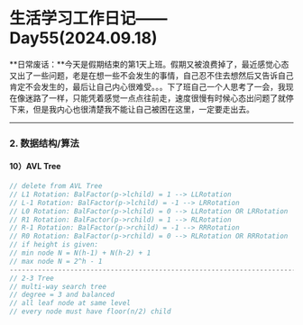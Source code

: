 # 生活学习工作日记——Day55(2024.09.18)

**日常废话：**今天是假期结束的第1天上班。假期又被浪费掉了，最近感觉心态又出了一些问题，老是在想一些不会发生的事情，自己忍不住去想然后又告诉自己肯定不会发生的，最后让自己内心很难受。。。下了班自己一个人思考了一会，我现在像迷路了一样，只能凭着感觉一点点往前走，速度很慢有时候心态出问题了就停下来，但是我内心也很清楚我不能让自己被困在这里，一定要走出去。

---

### 2. 数据结构/算法

#### 10）AVL Tree

```c++
// delete from AVL Tree
// L1 Rotation: BalFactor(p->lchild) = 1 --> LLRotation
// L-1 Rotation: BalFactor(p->lchild) = -1 --> LRRotation
// L0 Rotation: BalFactor(p->lchild) = 0 --> LLRotation OR LRRotation
// R1 Rotation: BalFactor(p->rchild) = 1 --> RLRotation
// R-1 Rotation: BalFactor(p->rchild) = -1 --> RRRotation
// R0 Rotation: BalFactor(p->rchild) = 0 --> RLRotation OR RRRotation
// if height is given:
// min node N = N(h-1) + N(h-2) + 1
// max node N = 2^h - 1
------------------------------------------------------------------------------------------------------------
// 2-3 Tree
// multi-way search tree
// degree = 3 and balanced
// all leaf node at same level
// every node must have floor(n/2) child
```

